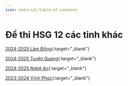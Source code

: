 ```yaml
---
icon: material/table-of-contents
---
```


# Đề thi HSG 12 các tỉnh khác

[2024-2025 Lâm Đồng](./2024-2025-lamdong.md){:target="_blank"}

[2024-2025 Tuyên Quang](./2024-2025-tuyenquang.md){:target="_blank"}

[2024-2025 Nghệ An](./2024-2025-nghean.md){:target="_blank"}

[2023-2024 Vĩnh Phúc](./2023-2024-vinhphuc.md){:target="_blank"}
